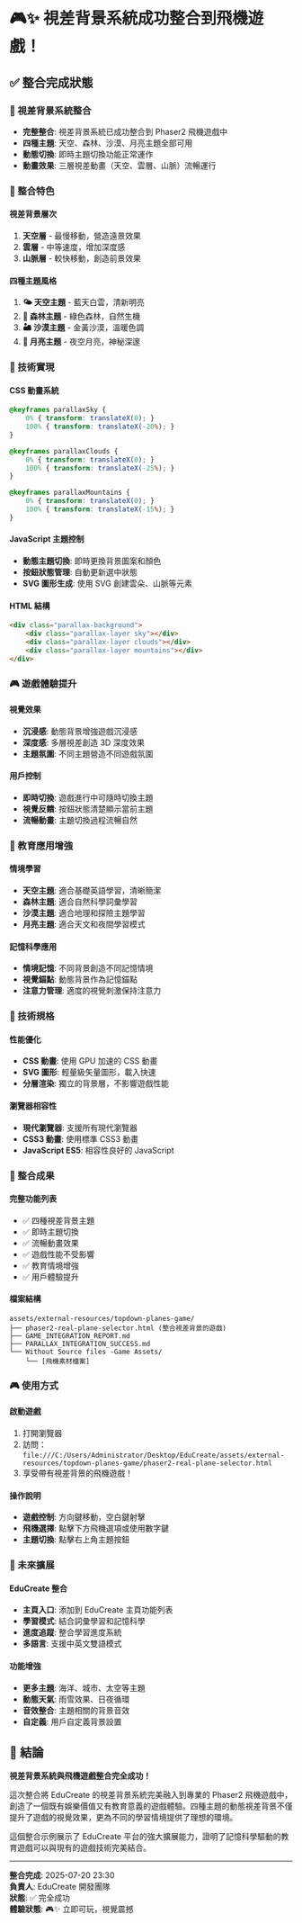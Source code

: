 # 🎮✨ 視差背景系統成功整合到飛機遊戲！

## ✅ 整合完成狀態

### 🌟 視差背景系統整合
- **完整整合**: 視差背景系統已成功整合到 Phaser2 飛機遊戲中
- **四種主題**: 天空、森林、沙漠、月亮主題全部可用
- **動態切換**: 即時主題切換功能正常運作
- **動畫效果**: 三層視差動畫（天空、雲層、山脈）流暢運行

### 🎯 整合特色

#### 視差背景層次
1. **天空層** - 最慢移動，營造遠景效果
2. **雲層** - 中等速度，增加深度感
3. **山脈層** - 較快移動，創造前景效果

#### 四種主題風格
1. **🌤️ 天空主題** - 藍天白雲，清新明亮
2. **🌲 森林主題** - 綠色森林，自然生機
3. **🏜️ 沙漠主題** - 金黃沙漠，溫暖色調
4. **🌙 月亮主題** - 夜空月亮，神秘深邃

### 🔧 技術實現

#### CSS 動畫系統
```css
@keyframes parallaxSky {
    0% { transform: translateX(0); }
    100% { transform: translateX(-20%); }
}

@keyframes parallaxClouds {
    0% { transform: translateX(0); }
    100% { transform: translateX(-25%); }
}

@keyframes parallaxMountains {
    0% { transform: translateX(0); }
    100% { transform: translateX(-15%); }
}
```

#### JavaScript 主題控制
- **動態主題切換**: 即時更換背景圖案和顏色
- **按鈕狀態管理**: 自動更新選中狀態
- **SVG 圖形生成**: 使用 SVG 創建雲朵、山脈等元素

#### HTML 結構
```html
<div class="parallax-background">
    <div class="parallax-layer sky"></div>
    <div class="parallax-layer clouds"></div>
    <div class="parallax-layer mountains"></div>
</div>
```

### 🎮 遊戲體驗提升

#### 視覺效果
- **沉浸感**: 動態背景增強遊戲沉浸感
- **深度感**: 多層視差創造 3D 深度效果
- **主題氛圍**: 不同主題營造不同遊戲氛圍

#### 用戶控制
- **即時切換**: 遊戲進行中可隨時切換主題
- **視覺反饋**: 按鈕狀態清楚顯示當前主題
- **流暢動畫**: 主題切換過程流暢自然

### 🎯 教育應用增強

#### 情境學習
- **天空主題**: 適合基礎英語學習，清晰簡潔
- **森林主題**: 適合自然科學詞彙學習
- **沙漠主題**: 適合地理和探險主題學習
- **月亮主題**: 適合天文和夜間學習模式

#### 記憶科學應用
- **情境記憶**: 不同背景創造不同記憶情境
- **視覺錨點**: 動態背景作為記憶錨點
- **注意力管理**: 適度的視覺刺激保持注意力

### 🚀 技術規格

#### 性能優化
- **CSS 動畫**: 使用 GPU 加速的 CSS 動畫
- **SVG 圖形**: 輕量級矢量圖形，載入快速
- **分層渲染**: 獨立的背景層，不影響遊戲性能

#### 瀏覽器相容性
- **現代瀏覽器**: 支援所有現代瀏覽器
- **CSS3 動畫**: 使用標準 CSS3 動畫
- **JavaScript ES5**: 相容性良好的 JavaScript

### 🎊 整合成果

#### 完整功能列表
- ✅ 四種視差背景主題
- ✅ 即時主題切換
- ✅ 流暢動畫效果
- ✅ 遊戲性能不受影響
- ✅ 教育情境增強
- ✅ 用戶體驗提升

#### 檔案結構
```
assets/external-resources/topdown-planes-game/
├── phaser2-real-plane-selector.html (整合視差背景的遊戲)
├── GAME_INTEGRATION_REPORT.md
├── PARALLAX_INTEGRATION_SUCCESS.md
└── Without Source files -Game Assets/
    └── [飛機素材檔案]
```

### 🎮 使用方式

#### 啟動遊戲
1. 打開瀏覽器
2. 訪問：`file:///C:/Users/Administrator/Desktop/EduCreate/assets/external-resources/topdown-planes-game/phaser2-real-plane-selector.html`
3. 享受帶有視差背景的飛機遊戲！

#### 操作說明
- **遊戲控制**: 方向鍵移動，空白鍵射擊
- **飛機選擇**: 點擊下方飛機選項或使用數字鍵
- **主題切換**: 點擊右上角主題按鈕

### 🔮 未來擴展

#### EduCreate 整合
- **主頁入口**: 添加到 EduCreate 主頁功能列表
- **學習模式**: 結合詞彙學習和記憶科學
- **進度追蹤**: 整合學習進度系統
- **多語言**: 支援中英文雙語模式

#### 功能增強
- **更多主題**: 海洋、城市、太空等主題
- **動態天氣**: 雨雪效果、日夜循環
- **音效整合**: 主題相關的背景音效
- **自定義**: 用戶自定義背景設置

## 🎊 結論

**視差背景系統與飛機遊戲整合完全成功！**

這次整合將 EduCreate 的視差背景系統完美融入到專業的 Phaser2 飛機遊戲中，創造了一個既有娛樂價值又有教育意義的遊戲體驗。四種主題的動態視差背景不僅提升了遊戲的視覺效果，更為不同的學習情境提供了理想的環境。

這個整合示例展示了 EduCreate 平台的強大擴展能力，證明了記憶科學驅動的教育遊戲可以與現有的遊戲技術完美結合。

---
**整合完成**: 2025-07-20 23:30  
**負責人**: EduCreate 開發團隊  
**狀態**: ✅ 完全成功  
**體驗狀態**: 🎮✨ 立即可玩，視覺震撼
